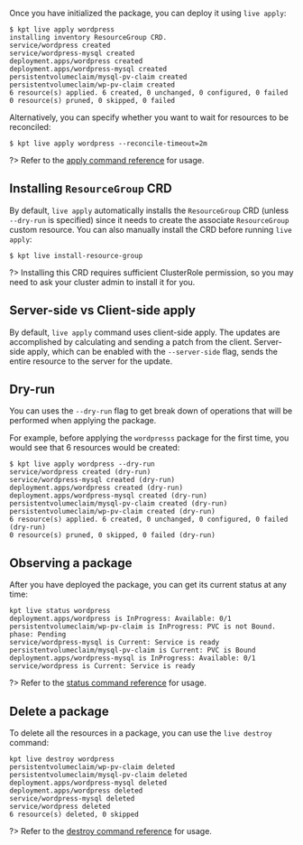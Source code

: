 Once you have initialized the package, you can deploy it using `live apply`:

```shell
$ kpt live apply wordpress
installing inventory ResourceGroup CRD.
service/wordpress created
service/wordpress-mysql created
deployment.apps/wordpress created
deployment.apps/wordpress-mysql created
persistentvolumeclaim/mysql-pv-claim created
persistentvolumeclaim/wp-pv-claim created
6 resource(s) applied. 6 created, 0 unchanged, 0 configured, 0 failed
0 resource(s) pruned, 0 skipped, 0 failed
```

Alternatively, you can specify whether you want to wait for resources to be
reconciled:

```shell
$ kpt live apply wordpress --reconcile-timeout=2m
```

?> Refer to the [apply command reference][apply-doc] for usage.

## Installing `ResourceGroup` CRD

By default, `live apply` automatically installs the `ResourceGroup` CRD (unless
`--dry-run` is specified) since it needs to create the associate `ResourceGroup`
custom resource. You can also manually install the CRD before running
`live apply`:

```shell
$ kpt live install-resource-group
```

?> Installing this CRD requires sufficient ClusterRole permission, so you may
need to ask your cluster admin to install it for you.

## Server-side vs Client-side apply

By default, `live apply` command uses client-side apply. The updates are
accomplished by calculating and sending a patch from the client. Server-side
apply, which can be enabled with the `--server-side` flag, sends the entire
resource to the server for the update.

## Dry-run

You can uses the `--dry-run` flag to get break down of operations that will be
performed when applying the package.

For example, before applying the `wordpresss` package for the first time, you
would see that 6 resources would be created:

```shell
$ kpt live apply wordpress --dry-run
service/wordpress created (dry-run)
service/wordpress-mysql created (dry-run)
deployment.apps/wordpress created (dry-run)
deployment.apps/wordpress-mysql created (dry-run)
persistentvolumeclaim/mysql-pv-claim created (dry-run)
persistentvolumeclaim/wp-pv-claim created (dry-run)
6 resource(s) applied. 6 created, 0 unchanged, 0 configured, 0 failed (dry-run)
0 resource(s) pruned, 0 skipped, 0 failed (dry-run)
```

## Observing a package

After you have deployed the package, you can get its current status at any time:

```shell
kpt live status wordpress
deployment.apps/wordpress is InProgress: Available: 0/1
persistentvolumeclaim/wp-pv-claim is InProgress: PVC is not Bound. phase: Pending
service/wordpress-mysql is Current: Service is ready
persistentvolumeclaim/mysql-pv-claim is Current: PVC is Bound
deployment.apps/wordpress-mysql is InProgress: Available: 0/1
service/wordpress is Current: Service is ready
```

?> Refer to the [status command reference][status-doc] for usage.

## Delete a package

To delete all the resources in a package, you can use the `live destroy`
command:

```shell
kpt live destroy wordpress
persistentvolumeclaim/wp-pv-claim deleted
persistentvolumeclaim/mysql-pv-claim deleted
deployment.apps/wordpress-mysql deleted
deployment.apps/wordpress deleted
service/wordpress-mysql deleted
service/wordpress deleted
6 resource(s) deleted, 0 skipped
```

?> Refer to the [destroy command reference][destroy-doc] for usage.

[apply-doc]: /reference/cli/live/apply/
[status-doc]: /reference/cli/live/status/
[destroy-doc]: /reference/cli/live/destroy/
